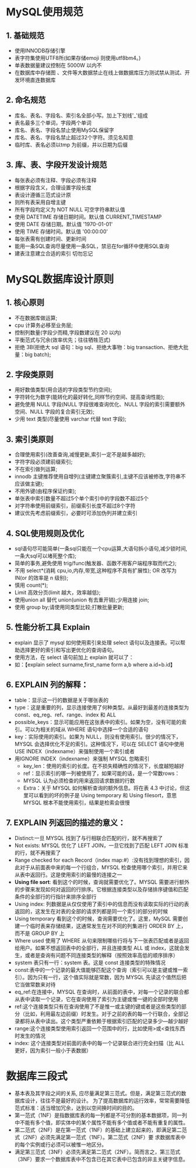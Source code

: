 # MySQL使用规范

## 1. 基础规范
   * 使用INNODB存储引擎
   * 表字符集使用UTF8所(如果存储emoji 则使用utf8bm4。)
   * 单表数据量建议控制在 5000W 以内不
   * 在数据库中存储图 、文件等大数据禁止在线上做数据库压力测试禁从测试、开发环境直连数据库
   
## 2. 命名规范
   * 库名、表名、字段名、索引名全部小写。加上下划线'_'组成
   * 表名最多三个单词，字段两个单词
   * 库名、表名、字段名禁止使用MySQL保留字
   * 库名、表名、字段名禁止超过32个字符。须见名知意
   * 临时库、表名必须以tmp 为前缀，并以日期为后缀
   
## 3. 库、表、字段开发设计规范
   * 每张表必须有注释、字段必须有注释
   * 根据字段含义，合理设置字段长度
   * 表设计遵循三范式设计原
   * 则所有表采用自增主键
   * 所有字段均定义为 NOT NULL 可空字符串默认值
   * 使用 DATETIME 存储日期时间。默认值 CURRENT_TIMESTAMP
   * 使用 DATE 存储日期。默认值 '1970-01-01'
   * 使用 TIME 存储时间。默认值 '00:00:00'
   * 每张表需有创建时间、更新时间
   * 能用一条SQL查询尽量使用一条SQL，禁忌在for循环中使用SQL查询
   * 建表注意建立合适的索引 切勿忘记
   
   
# MySQL数据库设计原则
##  1. 核心原则
   * 不在数据库做运算;
   * cpu 计算务必移至业务层;
   * 控制列数量(字段少而精,字段数建议在 20 以内)
   * 平衡范式与冗余(效率优先；往往牺牲范式)
   * 拒绝 3B(拒绝大 sql 语句：big sql、拒绝大事物：big transaction、拒绝大批量：big batch);
   
##  2. 字段类原则
   * 用好数值类型(用合适的字段类型节约空间);
   * 字符转化为数字(能转化的最好转化,同样节约空间、提高查询性能);
   * 避免使用 NULL 字段(NULL 字段很难查询优化、NULL 字段的索引需要额外空间、NULL 字段的复合索引无效);
   * 少用 text 类型(尽量使用 varchar 代替 text 字段);
   
##  3. 索引类原则
  * 合理使用索引(改善查询,减慢更新,索引一定不是越多越好);
  * 字符字段必须建前缀索引;
  * 不在索引做列运算;
  * innodb 主键推荐使用自增列(主键建立聚簇索引,主键不应该被修改,字符串不应该做主键);   
  * 不用外键(由程序保证约束);
  * 单张表中索引数量不超过5个单个索引中的字段数不超过5个
  * 对字符串使用前缀索引，前缀索引长度不超过8个字符
  * 建议优先考虑前缀索引，必要时可添加伪列并建立索引
  
##  4. SQL使用规则及优化 
   * sql语句尽可能简单(一条sql只能在一个cpu运算,大语句拆小语句,减少锁时间,一条大sql可以堵死整个库);
   * 简单的事务,避免使用 trig/func(触发器、函数不用客户端程序取而代之);
   * 不用 select*(消耗 cpu,io,内存,带宽,这种程序不具有扩展性); OR 改写为 IN(or 的效率是 n 级别);
   * 慎用 count(*);
   * Limit 高效分页(limit 越大，效率越低);
   * 使用union all 替代 union(union 有去重开销);少用连接 join;
   * 使用 group by;请使用同类型比较;打散批量更新;
   
##  5. 性能分析工具 Explain
   * explain 显示了 mysql 如何使用索引来处理 select 语句以及连接表。可以帮助选择更好的索引和写出更优化的查询语句。
   * 使用方法，在 select 语句前加上 explain 就可以了：
   * 如：【explain select surname,first_name form a,b where a.id=b.id】

## 6. EXPLAIN 列的解释：
   * table：显示这一行的数据是关于哪张表的
   * type：这是重要的列，显示连接使用了何种类型。从最好到最差的连接类型为 const、eq_reg、ref、range、index 和 ALL
   * possible_keys：显示可能应用在这张表中的索引。如果为空，没有可能的索引。可以为相关的域从 WHERE 语句中选择一个合适的语句
   * key：实际使用的索引。如果为 NULL，则没有使用索引。很少的情况下，MYSQL 会选择优化不足的索引。这种情况下，可以在 SELECT 语句中使用 USE INDEX（indexname）来强制使用一个索引或者
   * 用IGNORE INDEX（indexname）来强制 MYSQL 忽略索引
      * key_len：使用的索引的长度。在不损失精确性的情况下，长度越短越好
      * ref：显示索引的哪一列被使用了，如果可能的话，是一个常数rows：
      * MYSQL 认为必须检查的用来返回请求数据的行数
      * Extra：关于 MYSQL 如何解析查询的额外信息。将在表 4.3 中讨论，但这里可以看到的坏的例子是 Using temporary 和 Using filesort，意思 MYSQL 根本不能使用索引，结果是检索会很慢
          
## 7. EXPLAIN 列返回的描述的意义：
  * Distinct:一旦 MYSQL 找到了与行相联合匹配的行，就不再搜索了
  * Not exists: MYSQL 优化了 LEFT JOIN，一旦它找到了匹配 LEFT JOIN 标准的行，就不再搜索了
  * Range checked for each Record（index map:#）:没有找到理想的索引，因此对于从前面表中来的每一个行组合，MYSQL 检查使用哪个索引，并用它来从表中返回行。这是使用索引的最慢的连接之一
  * <b>Using file sort</b>: 看到这个的时候，查询就需要优化了。MYSQL 需要进行额外的步骤来发现如何对返回的行排序。它根据连接类型以及存储排序键值和匹配条件的全部行的行指针来排序全部行
  * Using index: 列数据是从仅仅使用了索引中的信息而没有读取实际的行动的表返回的，这发生在对表的全部的请求列都是同一个索引的部分的时候  
  * Using temporary 看到这个的时候，查询需要优化了。这里，MySQL 需要创建一个临时表来存储结果，这通常发生在对不同的列集进行 ORDER BY 上，而不是 GROUP BY 上
  * Where used 使用了 WHERE 从句来限制哪些行将与下一张表匹配或者是返回给用户。如果不想返回表中的全部行，并且连接类型 ALL 或 index，这就会发生，或者是查询有问题不同连接类型的解释（按照效率高低的顺序排序）
  * system 表只有一行：system 表。这是 const 连接类型的特殊情况
  * const:表中的一个记录的最大值能够匹配这个查询（索引可以是主键或惟一索引）。因为只有一行，这个值实际就是常数，因为 MYSQL 先读这个值然后把它当做常数来对待
  * eq_ref:在连接中，MYSQL 在查询时，从前面的表中，对每一个记录的联合都从表中读取一个记录，它在查询使用了索引为主键或惟一键的全部时使用
  * ref:这个连接类型只有在查询使用了不是惟一或主键的键或者是这些类型的部分（比如，利用最左边前缀）时发生。对于之前的表的每一个行联合，全部记录都将从表中读出。这个类型严重依赖于根据索引匹配的记录多少—越少越好
  * range:这个连接类型使用索引返回一个范围中的行，比如使用>或<查找东西时发生的情况
  * index: 这个连接类型对前面的表中的每一个记录联合进行完全扫描（比 ALL 更好，因为索引一般小于表数据）
       
# 数据库三段式
  * 基本表及其字段之间的关系, 应尽量满足第三范式。但是，满足第三范式的数据库设计，往往不是最好的设计。
    为了提高数据库的运行效率，常常需要降低范式标准：适当增加冗余，达到以空间换时间的目的。
  * 第一范式（1NF）是指数据库表的每一列都是不可分割的基本数据项，同一列中不能有多个值，即实体中的某个属性不能有多个值或者不能有重复的属性。
  * 第二范式（2NF）是在第一范式（1NF）的基础上建立起来的，即满足第二范式（2NF）必须先满足第一范式（1NF）。第二范式（2NF）要 求数据库表中的每个实例或行必须可以被惟一地区分。
  * 满足第三范式（3NF）必须先满足第二范式（2NF）。简而言之，第三范式（3NF）要求一个数据库表中不包含已在其它表中已包含的非主关键字信息。
    
    
    
             

  
